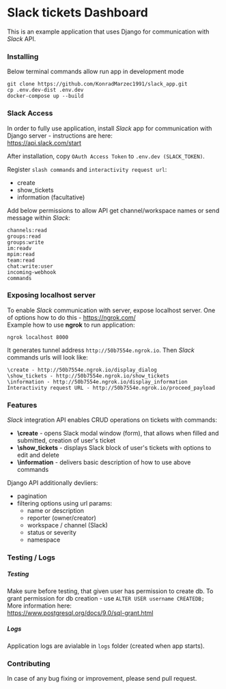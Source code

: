 # Slack tickets Dashboard

This is an example application that uses Django for communication with *Slack* API.
### Installing

Below terminal commands allow run app in development mode

```
git clone https://github.com/KonradMarzec1991/slack_app.git
cp .env.dev-dist .env.dev
docker-compose up --build
```
### Slack Access
In order to fully use application, install *Slack* app 
for communication with Django server - 
instructions are here:<br> https://api.slack.com/start<br>

After installation, copy `OAuth Access Token` to `.env.dev (SLACK_TOKEN)`.

Register `slash commands` and `interactivity request url`:
* create
* show_tickets
* information (facultative)

Add below permissions to allow API get channel/workspace names or 
send message within *Slack*:
```
channels:read
groups:read
groups:write
im:readv
mpim:read
team:read
chat:write:user
incoming-webhook
commands
```

### Exposing localhost server
To enable *Slack* communication with server, expose localhost server.
One of options how to do this - https://ngrok.com/<br>
Example how to use **ngrok** to run application:
```
ngrok localhost 8000
```
It generates tunnel address `http://50b7554e.ngrok.io`. 
Then *Slack* commands urls will look like:
```
\create - http://50b7554e.ngrok.io/display_dialog
\show_tickets - http://50b7554e.ngrok.io/show_tickets
\information - http://50b7554e.ngrok.io/display_information
Interactivity request URL - http://50b7554e.ngrok.io/proceed_payload
```

### Features

*Slack* integration API enables CRUD operations on tickets with commands:
* **\create** - opens Slack modal window (form), that allows when filled and 
submitted, creation of user's ticket
* **\show_tickets** - displays Slack block of user's tickets with options 
to edit and delete
* **\information** - delivers basic description of how to use above commands

Django API additionally devliers:
* pagination
* filtering options using url params:
    * name or description
    * reporter (owner/creator)
    * workspace / channel (Slack)
    * status or severity
    * namespace
   
### Testing / Logs

##### Testing
Make sure before testing, that given user has permission to create db. To grant
permission for db creation - use
`ALTER USER username CREATEDB;`<br>
More information here:<br> https://www.postgresql.org/docs/9.0/sql-grant.html
##### Logs
Application logs are avialable in `logs` folder (created when app starts).

### Contributing

In case of any bug fixing or improvement, please send pull request.